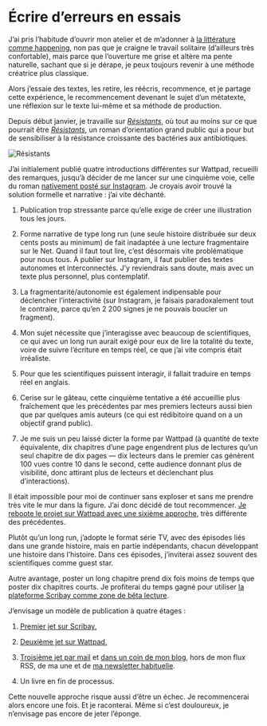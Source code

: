 # Écrire d’erreurs en essais

J’ai pris l’habitude d’ouvrir mon atelier et de m’adonner à [la littérature comme happening](https://tcrouzet.com/2016/04/12/la-litterature-comme-happening/), non pas que je craigne le travail solitaire (d’ailleurs très confortable), mais parce que l’ouverture me grise et altère ma pente naturelle, sachant que si je dérape, je peux toujours revenir à une méthode créatrice plus classique.<span id="more-43885"></span>

Alors j’essaie des textes, les retire, les réécris, recommence, et je partage cette expérience, le recommencement devenant le sujet d’un métatexte, une réflexion sur le texte lui-même et sa méthode de production.

Depuis début janvier, je travaille sur [*Résistants*](https://tcrouzet.com/resistants/), où tout au moins sur ce que pourrait être [*Résistants*](https://tcrouzet.com/resistants/), un roman d’orientation grand public qui a pour but de sensibiliser à la résistance croissante des bactéries aux antibiotiques.

![Résistants](https://tcrouzet.com/images_tc/2016/04/coverall.jpg)

J’ai initialement publié quatre introductions différentes sur Wattpad, recueilli des remarques, jusqu’à décider de me lancer sur une cinquième voie, celle du roman [nativement posté sur Instagram](https://www.instagram.com/tequila__fr/). Je croyais avoir trouvé la solution formelle et narrative : j’ai vite déchanté.

1. Publication trop stressante parce qu’elle exige de créer une illustration tous les jours.

2. Forme narrative de type long run (une seule histoire distribuée sur deux cents posts au minimum) de fait inadaptée à une lecture fragmentaire sur le Net. Quand il faut tout lire, c’est désormais vite problématique pour nous tous. À publier sur Instagram, il faut publier des textes autonomes et interconnectés. J’y reviendrais sans doute, mais avec un texte plus personnel, plus contemplatif.

3. La fragmentarité/autonomie est également indipensable pour déclencher l’interactivité (sur Instagram, je faisais paradoxalement tout le contraire, parce qu’en 2 200 signes je ne pouvais boucler un fragment).

4. Mon sujet nécessite que j’interagisse avec beaucoup de scientifiques, ce qui avec un long run aurait exigé pour eux de lire la totalité du texte, voire de suivre l’écriture en temps réel, ce que j’ai vite compris était irréaliste.

5. Pour que les scientifiques puissent interagir, il fallait traduire en temps réel en anglais.

6. Cerise sur le gâteau, cette cinquième tentative a été accueillie plus fraîchement que les précédentes par mes premiers lecteurs aussi bien que par quelques amis auteurs (ce qui est rédibitoire quand on a un objectif grand public).

7. Je me suis un peu laissé dicter la forme par Wattpad (à quantité de texte équivalente, dix chapitres d’une page engendrent plus de lectures qu’un seul chapitre de dix pages — dix lecteurs dans le premier cas génèrent 100 vues contre 10 dans le second, cette audience donnant plus de visibilité, donc attirant plus de lecteurs et déclenchant plus d’interactions).

Il était impossible pour moi de continuer sans exploser et sans me prendre très vite le mur dans la figure. J’ai donc décidé de tout recommencer. [Je reboote le projet sur Wattpad avec une sixième approche](http://w.tt/22GUUWY), très différente des précédentes.

Plutôt qu’un long run, j’adopte le format série TV, avec des épisodes liés dans une grande histoire, mais en partie indépendants, chacun développant une histoire dans l’histoire. Dans ces épisodes, j’inviterai assez souvent des scientifiques comme guest star.

Autre avantage, poster un long chapitre prend dix fois moins de temps que poster dix chapitres courts. Je profiterai du temps gagné pour utiliser [la plateforme Scribay comme zone de bêta lecture](https://www.scribay.com/library/text/1558003497/resistants--reboot-).

J’envisage un modèle de publication à quatre étages :

1. [Premier jet sur Scribay.](https://www.scribay.com/library/text/1558003497/resistants--reboot-)

2. [Deuxième jet sur Wattpad.](http://w.tt/22GUUWY)

3. [Troisième jet par mail](http://eepurl.com/bWh9UL) et [dans un coin de mon blog](https://tcrouzet.com/2016/04/18/episode-1-paradise/), hors de mon flux RSS, de ma une et de [ma newsletter habituelle](https://tcrouzet.com/abonnement-par-mail/).

4. Un livre en fin de processus.

Cette nouvelle approche risque aussi d’être un échec. Je recommencerai alors encore une fois. Et je raconterai. Même si c’est douloureux, je n’envisage pas encore de jeter l’éponge.